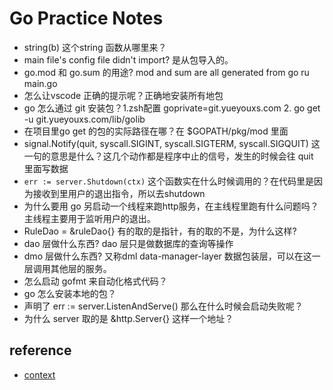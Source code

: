 # Go Practice Notes

- string(b) 这个string 函数从哪里来？
- main file's config file didn't import? 是从包导入的。
- go.mod 和 go.sum 的用途? mod and sum are all generated from go ru main.go
- 怎么让vscode 正确的提示呢？正确地安装所有地包
- go 怎么通过 git 安装包？1.zsh配置 goprivate=git.yueyouxs.com 2. go get -u git.yueyouxs.com/lib/golib
- 在项目里go get 的包的实际路径在哪？在 $GOPATH/pkg/mod 里面
- signal.Notify(quit, syscall.SIGINT, syscall.SIGTERM, syscall.SIGQUIT) 这一句的意思是什么？这几个动作都是程序中止的信号，发生的时候会往 quit 里面写数据
- `err := server.Shutdown(ctx)` 这个函数实在什么时候调用的？在代码里是因为接收到里用户的退出指令，所以去shutdown
- 为什么要用 go 另启动一个线程来跑http服务，在主线程里跑有什么问题吗？主线程主要用于监听用户的退出。
- RuleDao = &ruleDao{} 有的取的是指针，有的取的不是，为什么这样?
- dao 层做什么东西? dao 层只是做数据库的查询等操作
- dmo 层做什么东西? 又称dml data-manager-layer 数据包装层，可以在这一层调用其他层的服务。
- 怎么启动 gofmt 来自动化格式代码？
- go 怎么安装本地的包？
- 声明了 err := server.ListenAndServe() 那么在什么时候会启动失败呢？
- 为什么 server 取的是 &http.Server{} 这样一个地址？

## reference

- [context](https://www.flysnow.org/2017/05/12/go-in-action-go-context.html)
